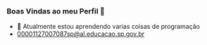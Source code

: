 ### Boas Vindas ao meu Perfil 👋

- 🌱 Atualmente estou aprendendo varias coisas de programação
- 00001127007087sp@al.educacao.sp.gov.br
